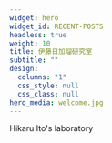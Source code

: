 ```yaml
---
widget: hero
widget_id: RECENT-POSTS
headless: true
weight: 10
title: 伊藤日加瑠研究室
subtitle: ""
design:
  columns: "1"
  css_style: null
  css_class: null
hero_media: welcome.jpg
---
```

Hikaru Ito's laboratory